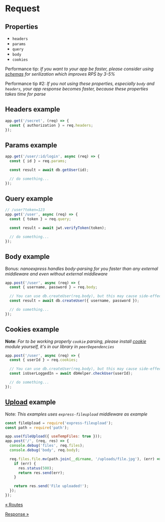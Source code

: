# Request

## Properties

- `headers`
- `params`
- `query`
- `body`
- `cookies`

Performance tip: _If you want to your app be faster, please consider using [schemas](./schema.md) for serilization which improves RPS by 3-5%_

Performance tip #2: _If you not using these properties, especially `body` and `headers`, your app response becomes faster, because these properties takes time for parse_

## Headers example

```js
app.get('/secret', (req) => {
  const { authorization } = req.headers;
});
```

## Params example

```js
app.get('/user/:id/login', async (req) => {
  const { id } = req.params;

  const result = await db.getUser(id);

  // do something...
});
```

## Query example

```js
// /user?token=123
app.get('/user', async (req) => {
  const { token } = req.query;

  const result = await jwt.verifyToken(token);

  // do something...
});
```

## Body example

Bonus: _nanoexpress handles body-parsing for you faster than any external middleware and even without external middleware_

```js
app.post('/user', async (req) => {
  const { username, password } = req.body;

  // You can use db.createUser(req.body), but this may cause side-effects
  const result = await db.createUser({ username, password });

  // do something...
});
```

## Cookies example

**Note**: _For to be working properly `cookie` parsing, please install [cookie](https://github.com/jshttp/cookie) module yourself, it's in our library in `peerDependencies`_

```js
app.post('/user', async (req) => {
  const { userId } = req.cookies;

  // You can use db.createUser(req.body), but this may cause side-effects
  const isUserLoggedIn = await dbHelper.checkUser(userId);

  // do something...
});
```

## [Upload](../examples/upload-file.js) example

Note: _This examples uses `express-fileupload` middleware as example_

```js
const fileUpload = require('express-fileupload');
const path = require('path');

app.use(fileUpload({ useTempFiles: true }));
app.post('/', (req, res) => {
  console.debug('files', req.files);
  console.debug('body', req.body);

  req.files.file.mv(path.join(__dirname, '/uploads/file.jpg'), (err) => {
    if (err) {
      res.status(500);
      return res.send(err);
    }

    return res.send('File uploaded!');
  });
});
```

[&laquo; Routes](./routes.md)

[Response &raquo;](./response.md)
